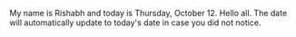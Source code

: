 My name is Rishabh and today is Thursday, October 12. Hello all. The date will automatically update to today's date in case you did not notice.

